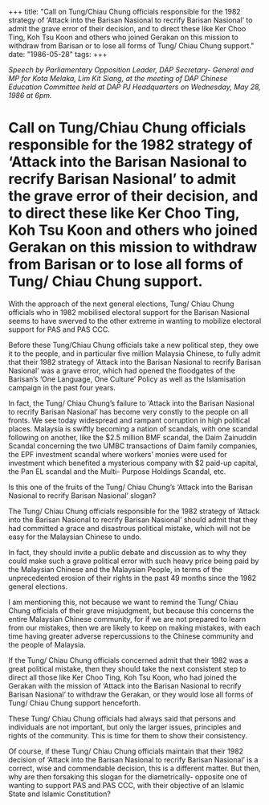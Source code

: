 +++ 
title: "Call on Tung/Chiau Chung officials responsible for the 1982 strategy of ‘Attack into the Barisan Nasional to recrify Barisan Nasional’ to admit the grave error of their decision, and to direct these like Ker Choo Ting, Koh Tsu Koon and others who joined Gerakan on this mission to withdraw from Barisan or to lose all forms of Tung/ Chiau Chung support."
date: "1986-05-28"
tags:
+++

_Speech by Parliamentary Opposition Leader, DAP Secretary- General and MP for Kota Melaka, Lim Kit Siang, at the meeting of DAP Chinese Education Committee held at DAP PJ Headquarters on Wednesday, May 28, 1986 at 6pm._

# Call on Tung/Chiau Chung officials responsible for the 1982 strategy of ‘Attack into the Barisan Nasional to recrify Barisan Nasional’ to admit the grave error of their decision, and to direct these like Ker Choo Ting, Koh Tsu Koon and others who joined Gerakan on this mission to withdraw from Barisan or to lose all forms of Tung/ Chiau Chung support.

With the approach of the next general elections, Tung/ Chiau Chung officials who in 1982 mobilised electoral support for the Barisan Nasional seems to have swerved to the other extreme in wanting to mobilize electoral support for PAS and PAS CCC.</u>

Before these Tung/Chiau Chung officials take a new political step, they owe it to the people, and in particular five million Malaysia Chinese, to fully admit that their 1982 strategy of ‘Attack into the Barisan Nasional to recrify Barisan Nasional’ was a grave error, which had opened the floodgates of the Barisan’s ‘One Language, One Culture’ Policy as well as the Islamisation campaign in the past four years.

In fact, the Tung/ Chiau Chung’s failure to ‘Attack into the Barisan Nasional to recrify Barisan Nasional’ has become very constly to the people on all fronts. We see today widespread and rampant corruption in high political places. Malaysia is swiftly becoming a nation of scandals, with one scandal following on another, like the $2.5 million BMF scandal, the Daim Zainuddin Scandal concerning the two UMBC transactions of Daim family companies, the EPF investment scandal where workers’ monies were used for investment which benefited a mysterious company with $2 paid-up capital, the Pan EL scandal and the Multi- Purpose Holdings Scandal, etc. 

Is this one of the fruits of the Tung/ Chiau Chung’s ‘Attack into the Barisan Nasional to recrify Barisan Nasional’ slogan?

The Tung/ Chiau Chung officials responsible for the 1982 strategy of ‘Attack into the Barisan Nasional to recrify Barisan Nasional’ should admit that they had committed a grace and disastrous political mistake, which will not be easy for the Malaysian Chinese to undo.

In fact, they should invite a public debate and discussion as to why they could make such a grave political error with such heavy price being paid by the Malaysian Chinese and the Malaysian People, in terms of the unprecedented erosion of their rights in the past 49 months since the 1982 general elections.

I am mentioning this, not because we want to remind the Tung/ Chiau Chung officials of their grave misjudgment, but because this concerns the entire Malaysian Chinese community, for if we are not prepared to learn from our mistakes, then we are likely to keep on making mistakes, with each time having greater adverse repercussions to the Chinese community and the people of Malaysia.

If the Tung/ Chiau Chung officials concerned admit that their 1982 was a great political mistake, then they should take the next consistent step to direct all those like Ker Choo Ting, Koh Tsu Koon, who had joined the Gerakan with the mission of ‘Attack into the Barisan Nasional to recrify Barisan Nasional’ to withdraw the Gerakan, or they would lose all forms of Tung/ Chiau Chung support henceforth.

These Tung/ Chiau Chung officials had always said that persons and individuals are not important, but only the larger issues, principles and rights of the community. This is time for them to show their consistency.

Of course, if these Tung/ Chiau Chung officials maintain that their 1982 decision of ‘Attack into the Barisan Nasional to recrify Barisan Nasional’ is a correct, wise and commendable decision, this is a different matter. But then, why are then forsaking this slogan for the diametrically- opposite one of wanting to support PAS and PAS CCC, with their objective of an Islamic State and Islamic Constitution?
 
